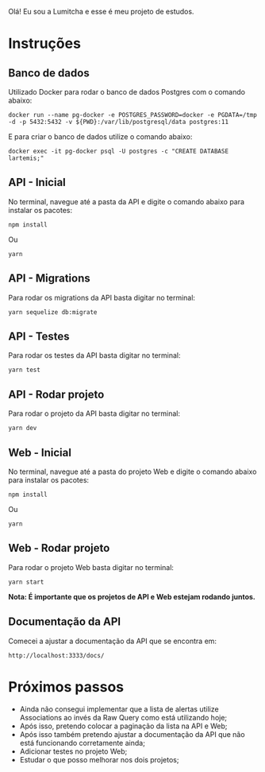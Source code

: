 Olá! Eu sou a Lumitcha e esse é meu projeto de estudos.

# Instruções

## Banco de dados

Utilizado Docker para rodar o banco de dados Postgres com o comando abaixo:

    docker run --name pg-docker -e POSTGRES_PASSWORD=docker -e PGDATA=/tmp -d -p 5432:5432 -v ${PWD}:/var/lib/postgresql/data postgres:11


E para criar o banco de dados utilize o comando abaixo:

    docker exec -it pg-docker psql -U postgres -c "CREATE DATABASE lartemis;"

## API - Inicial

No terminal, navegue até a pasta da API e digite o comando abaixo para instalar os pacotes:

    npm install

Ou

    yarn

## API - Migrations

Para rodar os migrations da API basta digitar no terminal:

    yarn sequelize db:migrate

## API - Testes

Para rodar os testes da API basta digitar no terminal:

    yarn test

## API - Rodar projeto

Para rodar o projeto da API basta digitar no terminal:

    yarn dev

## Web - Inicial

No terminal, navegue até a pasta do projeto Web e digite o comando abaixo para instalar os pacotes:

    npm install

Ou

    yarn

## Web - Rodar projeto

Para rodar o projeto Web basta digitar no terminal:

    yarn start


**Nota: É importante que os projetos de API e Web estejam rodando juntos.**

## Documentação da API

Comecei a ajustar a documentação da API que se encontra em:

    http://localhost:3333/docs/

# Próximos passos

- Ainda não consegui implementar que a lista de alertas utilize Associations ao invés da Raw Query como está utilizando hoje;
- Após isso, pretendo colocar a paginação da lista na API e Web;
- Após isso também pretendo ajustar a documentação da API que não está funcionando corretamente ainda;
- Adicionar testes no projeto Web;
- Estudar o que posso melhorar nos dois projetos;
